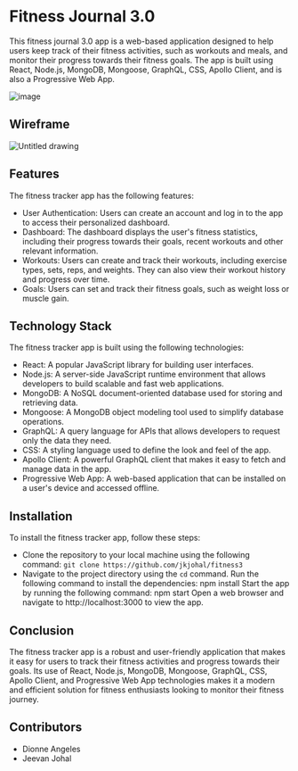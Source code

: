 # Fitness Journal 3.0 
This fitness journal 3.0 app is a web-based application designed to help users keep track of their fitness activities, such as workouts and meals, and monitor their progress towards their fitness goals. The app is built using React, Node.js, MongoDB, Mongoose, GraphQL, CSS, Apollo Client, and is also a Progressive Web App.

![image](https://user-images.githubusercontent.com/112898278/221742811-b5be6dfe-73b5-454d-9f83-6519334c0477.png)

## Wireframe

![Untitled drawing](https://user-images.githubusercontent.com/112898278/221748383-36ce2bb1-bd46-4afb-aff5-346e2e909290.jpg)
## Features
The fitness tracker app has the following features:

- User Authentication: Users can create an account and log in to the app to access their personalized dashboard.
- Dashboard: The dashboard displays the user's fitness statistics, including their progress towards their goals, recent workouts and other relevant information.
- Workouts: Users can create and track their workouts, including exercise types, sets, reps, and weights. They can also view their workout history and progress over time.
- Goals: Users can set and track their fitness goals, such as weight loss or muscle gain.

## Technology Stack
The fitness tracker app is built using the following technologies:

- React: A popular JavaScript library for building user interfaces.
- Node.js: A server-side JavaScript runtime environment that allows developers to build scalable and fast web applications.
- MongoDB: A NoSQL document-oriented database used for storing and retrieving data.
- Mongoose: A MongoDB object modeling tool used to simplify database operations.
- GraphQL: A query language for APIs that allows developers to request only the data they need.
- CSS: A styling language used to define the look and feel of the app.
- Apollo Client: A powerful GraphQL client that makes it easy to fetch and manage data in the app.
- Progressive Web App: A web-based application that can be installed on a user's device and accessed offline.

## Installation
To install the fitness tracker app, follow these steps:

- Clone the repository to your local machine using the following command: `git clone https://github.com/jkjohal/fitness3`
- Navigate to the project directory using the `cd` command.
Run the following command to install the dependencies: npm install
Start the app by running the following command: npm start
Open a web browser and navigate to http://localhost:3000 to view the app.

## Conclusion
The fitness tracker app is a robust and user-friendly application that makes it easy for users to track their fitness activities and progress towards their goals. Its use of React, Node.js, MongoDB, Mongoose, GraphQL, CSS, Apollo Client, and Progressive Web App technologies makes it a modern and efficient solution for fitness enthusiasts looking to monitor their fitness journey.

## Contributors

- Dionne Angeles
- Jeevan Johal




